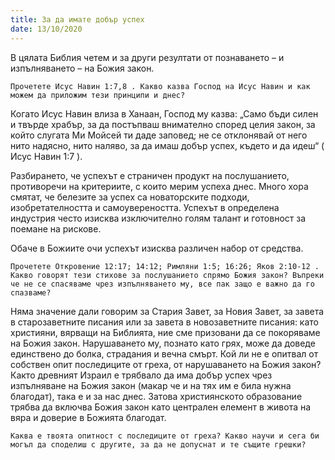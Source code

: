 ```yaml
---
title: За да имате добър успех
date: 13/10/2020
---
```


В цялата Библия четем и за други резултати от познаването – и изпълняването – на Божия закон.

`Прочетете Исус Навин 1:7,8 . Какво казва Господ на Исус Навин и как можем да приложим тези принципи и днес?`

Когато Исус Навин влиза в Ханаан, Господ му казва: „Само бъди силен и твърде храбър, за да постъпваш внимателно според целия закон, за който слугата Ми Мойсей ти даде заповед; не се отклонявай от него нито надясно, нито наляво, за да имаш добър успех, където и да идеш“ ( Исус Навин 1:7 ).

Разбирането, че успехът е страничен продукт на послушанието, противоречи на критериите, с които мерим успеха днес. Много хора смятат, че белезите за успех са новаторските подходи, изобретателността и самоувереността. Успехът в определена индустрия често изисква изключително голям талант и готовност за поемане на рискове.

Обаче в Божиите очи успехът изисква различен набор от средства.

`Прочетете Откровение 12:17; 14:12; Римляни 1:5; 16:26; Яков 2:10-12 . Какво говорят тези стихове за послушанието спрямо Божия закон? Въпреки че не се спасяваме чрез изпълняването му, все пак защо е важно да го спазваме?`

Няма значение дали говорим за Стария Завет, за Новия Завет, за завета в старозаветните писания или за завета в новозаветните писания: като християни, вярващи на Библията, ние сме призовани да се покоряваме на Божия закон. Нарушаването му, познато като грях, може да доведе единствено до болка, страдания и вечна смърт. Кой ли не е опитвал от собствен опит последиците от греха, от нарушаването на Божия закон? Както древният Израил е трябвало да има добър успех чрез изпълняване на Божия закон (макар че и на тях им е била нужна благодат), така е и за нас днес. Затова християнското образование трябва да включва Божия закон като централен елемент в живота на вяра и доверие в Божията благодат.

`Каква е твоята опитност с последиците от греха? Какво научи и сега би могъл да споделиш с другите, за да не допуснат и те същите грешки?`
